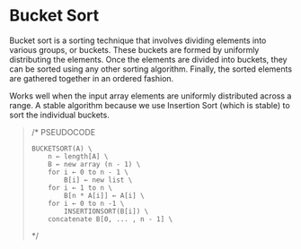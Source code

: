 # Bucket Sort
Bucket sort is a sorting technique that involves dividing elements into various groups, or buckets.
These buckets are formed by uniformly distributing the elements.
Once the elements are divided into buckets, they can be sorted using any other sorting algorithm.
Finally, the sorted elements are gathered together in an ordered fashion.

Works well when the input array elements are uniformly distributed across a range.
A stable algorithm because we use Insertion Sort (which is stable) to sort the individual buckets.

<blockquote>
/*  PSEUDOCODE

    BUCKETSORT(A) \
        n ← length[A] \
        B ← new array (n - 1) \
        for i ← 0 to n - 1 \
            B[i] ← new list \
        for i ← 1 to n \
            B[n * A[i]] ← A[i] \
        for i ← 0 to n -1 \
            INSERTIONSORT(B[i]) \
        concatenate B[0, ... , n - 1] \

*/
</blockquote>
